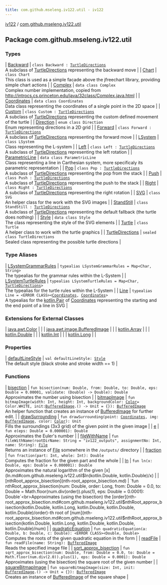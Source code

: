 ```yaml
---
title: com.github.mseleng.iv122.util - iv122
---
```


[iv122](../index.md) / [com.github.mseleng.iv122.util](.)

## Package com.github.mseleng.iv122.util

### Types

| [Backward](-backward/index.md) | `class Backward : `[`TurtleDirections`](-turtle-directions/index.md)<br>A subclass of [TurtleDirections](-turtle-directions/index.md) representing the backward move |
| [Chart](-chart/index.md) | `class Chart`<br>This class is used as a simple facade above the jfreechart library, providing simple chart actions |
| [Complex](-complex/index.md) | `data class Complex`<br>Complex number implementation, copied from
http://introcs.cs.princeton.edu/java/32class/Complex.java.html |
| [Coordinates](-coordinates/index.md) | `data class Coordinates`<br>Data class representing the coordinates of a single point in the 2D space |
| [Custom](-custom/index.md) | `class Custom : `[`TurtleDirections`](-turtle-directions/index.md)<br>A subclass of [TurtleDirections](-turtle-directions/index.md) representing the custom defined movement of the turtle |
| [Direction](-direction/index.md) | `enum class Direction`<br>Enum representing directions in a 2D grid |
| [Forward](-forward/index.md) | `class Forward : `[`TurtleDirections`](-turtle-directions/index.md)<br>A subclass of [TurtleDirections](-turtle-directions/index.md) representing the forward move |
| [LSystem](-l-system/index.md) | `class LSystem`<br>Class representing the L-system |
| [Left](-left/index.md) | `class Left : `[`TurtleDirections`](-turtle-directions/index.md)<br>A subclass of [TurtleDirections](-turtle-directions/index.md) representing the left rotation |
| [ParametricLine](-parametric-line/index.md) | `data class ParametricLine`<br>Class representing a line in Carthesian system, more specificaly its parametric representation |
| [Pop](-pop/index.md) | `class Pop : `[`TurtleDirections`](-turtle-directions/index.md)<br>A subclass of [TurtleDirections](-turtle-directions/index.md) representing the pop from the stack |
| [Push](-push/index.md) | `class Push : `[`TurtleDirections`](-turtle-directions/index.md)<br>A subclass of [TurtleDirections](-turtle-directions/index.md) representing the push to the stack |
| [Right](-right/index.md) | `class Right : `[`TurtleDirections`](-turtle-directions/index.md)<br>A subclass of [TurtleDirections](-turtle-directions/index.md) representing the right rotation |
| [SVG](-s-v-g/index.md) | `class SVG`<br>An helper class for the work with the SVG images |
| [StandStill](-stand-still/index.md) | `class StandStill : `[`TurtleDirections`](-turtle-directions/index.md)<br>A subclass of [TurtleDirections](-turtle-directions/index.md) representing the default fallback (the turtle does nothing) |
| [Style](-style/index.md) | `data class Style`<br>The class representing the style of the SVG elements |
| [Turtle](-turtle/index.md) | `class Turtle`<br>A helper class to work with the turtle graphics |
| [TurtleDirections](-turtle-directions/index.md) | `sealed class TurtleDirections`<br>Sealed class representing the possible turtle directions |

### Type Aliases

| [LSystemGrammarRules](-l-system-grammar-rules.md) | `typealias LSystemGrammarRules = Map<Char, String>`<br>The typealias for the grammar rules within the L-System |
| [LSystemTurtleRules](-l-system-turtle-rules.md) | `typealias LSystemTurtleRules = Map<Char, `[`TurtleDirections`](-turtle-directions/index.md)`>`<br>The typealias for the turtle rules within the L-System |
| [Line](-line.md) | `typealias Line = <ERROR CLASS><`[`Coordinates`](-coordinates/index.md)`, `[`Coordinates`](-coordinates/index.md)`>`<br>A typealias for the [kotlin.Pair](#) of [Coordinates](-coordinates/index.md) representing the starting and the end point of a line in SVG |

### Extensions for External Classes

| [java.awt.Color](java.awt.-color/index.md) |  |
| [java.awt.image.BufferedImage](java.awt.image.-buffered-image/index.md) |  |
| [kotlin.Array](kotlin.-array/index.md) |  |
| [kotlin.Double](kotlin.-double/index.md) |  |
| [kotlin.Int](kotlin.-int/index.md) |  |
| [kotlin.Long](kotlin.-long/index.md) |  |

### Properties

| [defaultLineStyle](default-line-style.md) | `val defaultLineStyle: `[`Style`](-style/index.md)<br>The default style (black stroke and stroke width == 1) |

### Functions

| [bisection](bisection.md) | `fun bisection(num: Double, from: Double, to: Double, eps: Double = 0.00001, validate: (Double) -> Double): Double`<br>Approximates the number using bisection |
| [bitmapImage](bitmap-image.md) | `fun bitmapImage(width: Int, height: Int, backgroundColor: `[`Color`](http://docs.oracle.com/javase/6/docs/api/java/awt/Color.html)` = Color.WHITE, init: `[`BufferedImage`](http://docs.oracle.com/javase/6/docs/api/java/awt/image/BufferedImage.html)`.() -> Unit = {}): `[`BufferedImage`](http://docs.oracle.com/javase/6/docs/api/java/awt/image/BufferedImage.html)<br>An helper function that creates an instance of [BufferedImage](http://docs.oracle.com/javase/6/docs/api/java/awt/image/BufferedImage.html) for further edit. |
| [drawSurrounding](draw-surrounding.md) | `fun drawSurrounding(point: `[`Coordinates`](-coordinates/index.md)`, img: `[`BufferedImage`](http://docs.oracle.com/javase/6/docs/api/java/awt/image/BufferedImage.html)`, color: `[`Color`](http://docs.oracle.com/javase/6/docs/api/java/awt/Color.html)`): Unit`<br>Fills the surroundings (3x3 grid) of the given point in the given image |
| [e](e.md) | `fun e(eps: Double = 0.000001): Double`<br>Approximates the Euler's number |
| [fileWithName](file-with-name.md) | `fun fileWithName(rootDirName: String = "iv122_outputs", assignmentNo: Int, name: String): `[`File`](http://docs.oracle.com/javase/6/docs/api/java/io/File.html)<br>Returns an instance of [File](http://docs.oracle.com/javase/6/docs/api/java/io/File.html) somewhere in the `/outputs/` directory |
| [fraction](fraction.md) | `fun fraction(part: Int, whole: Int): Double`<br>Computes the fraction for the given part and the whole |
| [ln](ln.md) | `fun ln(x: Double, eps: Double = 0.000001): Double`<br>Approximates the natural logarithm of the given [x](ln.md#com.github.mseleng.iv122.util$ln(kotlin.Double, kotlin.Double)/x) |
| [nthRoot_approx_bisection](nth-root_approx_bisection.md) | `fun nthRoot_approx_bisection(num: Double, order: Long, from: Double = 0.0, to: Double = Math.floor(num.div(order)).plus(1), eps: Double = 0.0001): Double`<br>Approximates (using the bisection) the [order](nth-root_approx_bisection.md#com.github.mseleng.iv122.util$nthRoot_approx_bisection(kotlin.Double, kotlin.Long, kotlin.Double, kotlin.Double, kotlin.Double)/order)-th root of [num](nth-root_approx_bisection.md#com.github.mseleng.iv122.util$nthRoot_approx_bisection(kotlin.Double, kotlin.Long, kotlin.Double, kotlin.Double, kotlin.Double)/num) |
| [quadraticEquation](quadratic-equation.md) | `fun quadraticEquation(a: Double, b: Double, c: Double): <ERROR CLASS><Double, Double>`<br>Computes the roots of the given quadratic equation in the form |
| [readFile](read-file.md) | `fun readFile(name: String): `[`BufferedImage`](http://docs.oracle.com/javase/6/docs/api/java/awt/image/BufferedImage.html)<br>Reads the specified image file |
| [sqrt_approx_bisection](sqrt_approx_bisection.md) | `fun sqrt_approx_bisection(num: Double, from: Double = 0.0, to: Double = Math.floor(num.div(2.0)).plus(1), eps: Double = 0.0001): Double`<br>Approximates (using the bisection) the square root of the given number |
| [squareBitmapImage](square-bitmap-image.md) | `fun squareBitmapImage(size: Int, init: `[`BufferedImage`](http://docs.oracle.com/javase/6/docs/api/java/awt/image/BufferedImage.html)`.() -> Unit = {}): `[`BufferedImage`](http://docs.oracle.com/javase/6/docs/api/java/awt/image/BufferedImage.html)<br>Creates an instance of [BufferedImage](http://docs.oracle.com/javase/6/docs/api/java/awt/image/BufferedImage.html) of the square shape |

